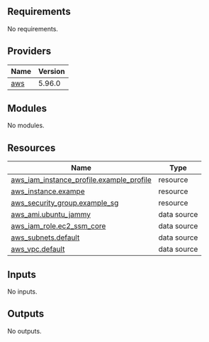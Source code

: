 <!-- BEGIN_TF_DOCS -->
## Requirements

No requirements.

## Providers

| Name | Version |
|------|---------|
| <a name="provider_aws"></a> [aws](#provider\_aws) | 5.96.0 |

## Modules

No modules.

## Resources

| Name | Type |
|------|------|
| [aws_iam_instance_profile.example_profile](https://registry.terraform.io/providers/hashicorp/aws/latest/docs/resources/iam_instance_profile) | resource |
| [aws_instance.exampe](https://registry.terraform.io/providers/hashicorp/aws/latest/docs/resources/instance) | resource |
| [aws_security_group.example_sg](https://registry.terraform.io/providers/hashicorp/aws/latest/docs/resources/security_group) | resource |
| [aws_ami.ubuntu_jammy](https://registry.terraform.io/providers/hashicorp/aws/latest/docs/data-sources/ami) | data source |
| [aws_iam_role.ec2_ssm_core](https://registry.terraform.io/providers/hashicorp/aws/latest/docs/data-sources/iam_role) | data source |
| [aws_subnets.default](https://registry.terraform.io/providers/hashicorp/aws/latest/docs/data-sources/subnets) | data source |
| [aws_vpc.default](https://registry.terraform.io/providers/hashicorp/aws/latest/docs/data-sources/vpc) | data source |

## Inputs

No inputs.

## Outputs

No outputs.
<!-- END_TF_DOCS -->